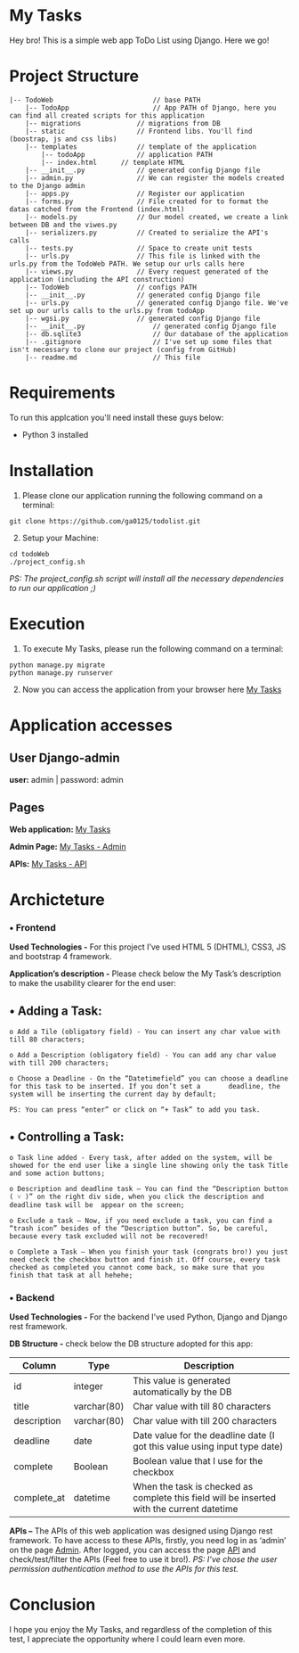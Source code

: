 # My Tasks
Hey bro! This is a simple web app ToDo List using Django. Here we go!


# Project Structure

	|-- TodoWeb                         // base PATH
	    |-- TodoApp                     // App PATH of Django, here you can find all created scripts for this application 
		|-- migrations              // migrations from DB
		|-- static                  // Frontend libs. You'll find (boostrap, js and css libs)
		|-- templates               // template of the application
		    |-- todoApp             // application PATH
			|-- index.html      // template HTML	
		|-- __init__.py             // generated config Django file
		|-- admin.py                // We can register the models created to the Django admin
		|-- apps.py                 // Register our application
		|-- forms.py                // File created for to format the datas catched from the Frontend (index.html)
		|-- models.py               // Our model created, we create a link between DB and the viwes.py
		|-- serializers.py          // Created to serialize the API's calls
		|-- tests.py                // Space to create unit tests
		|-- urls.py                 // This file is linked with the urls.py from the TodoWeb PATH. We setup our urls calls here
		|-- views.py                // Every request generated of the application (including the API construction)
	    |-- TodoWeb		            // configs PATH
		|-- __init__.py             // generated config Django file
		|-- urls.py                 // generated config Django file. We've set up our urls calls to the urls.py from todoApp
		|-- wgsi.py                 // generated config Django file
	    |-- __init__.py                 // generated config Django file
	    |-- db.sqlite3                  // Our database of the application
	    |-- .gitignore                  // I've set up some files that isn't necessary to clone our project (config from GitHub)
	    |-- readme.md                   // This file
    
# Requirements
To run this applcation you'll need install these guys below:

* Python 3 installed

# Installation

1. Please clone our application running the following command on a terminal: 
```
git clone https://github.com/ga0125/todolist.git
```
2. Setup your Machine:

```
cd todoWeb
./project_config.sh
```
*PS: The project_config.sh script will install all the necessary dependencies to run our application ;)*

# Execution
1. To execute My Tasks, please run the following command on a terminal:
```
python manage.py migrate
python manage.py runserver
```

2. Now you can access the application from your browser here [My Tasks](http://127.0.0.1:8000)

# Application accesses

## User Django-admin

**user:** admin | password: admin

## Pages

**Web application:** [My Tasks](http://127.0.0.1:8000)

**Admin Page:** [My Tasks - Admin](http://127.0.0.1:8000/admin)

**APIs:** [My Tasks - API](http://127.0.0.1:8000/api)

# Archicteture

### •	Frontend

**Used Technologies -** For this project I’ve used HTML 5 (DHTML), CSS3, JS and bootstrap 4 framework. 

**Application’s description -** Please check below the My Task’s description to make the usability clearer for the end user:

## •	Adding a Task:

	o Add a Tile (obligatory field) - You can insert any char value with till 80 characters;

	o Add a Description (obligatory field) - You can add any char value with till 200 characters;
	
	o Choose a Deadline - On the “Datetimefield” you can choose a deadline for this task to be inserted. If you don’t set a 	  deadline, the system will be inserting the current day by default;
	
	PS: You can press “enter” or click on “+ Task” to add you task.

## • Controlling a Task:

	o Task line added - Every task, after added on the system, will be showed for the end user like a single line showing only the task Title and some action buttons;

	o Description and deadline task – You can find the “Description button ( ˅ )” on the right div side, when you click the description and deadline task will be  appear on the screen;
	
	o Exclude a task – Now, if you need exclude a task, you can find a “trash icon” besides of the “Description button”. So, be careful, because every task excluded will not be recovered!
	
	o Complete a Task – When you finish your task (congrats bro!) you just need check the checkbox button and finish it. Off course, every task checked as completed you cannot come back, so make sure that you finish that task at all hehehe;

### •	Backend

**Used Technologies -** For the backend I’ve used Python, Django and Django rest framework.

**DB Structure -** check below the DB structure adopted for this app:

Column | Type | Description
--------- | ------------- | ---------
id |integer |This value is generated automatically by the DB
title |varchar(80)| Char value with till 80 characters
description |varchar(80)|  Char value with till 200 characters
deadline |date| Date value for the deadline date (I got this value using input type date)
complete |Boolean| Boolean value that I use for the checkbox
complete_at |datetime| When the task is checked as complete this field will be inserted with the current datetime

**APIs –** The APIs of this web application was designed using Django rest framework. To have access to these APIs, firstly, you need log in as ‘admin’ on the page [Admin](http://127.0.0.1:8000/admin). After logged, you can access the page [API](http://127.0.0.1:8000/api) and check/test/filter the APIs (Feel free to use it bro!).
*PS: I’ve chose the user permission authentication method to use the APIs for this test.*

# Conclusion

I hope you enjoy the My Tasks, and regardless of the completion of this test, I appreciate the opportunity where I could learn even more.
